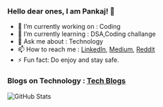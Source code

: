 ### Hello dear ones, I am Pankaj! 👋


- 🔭 I’m currently working on : Coding
- 🌱 I’m currently learning : DSA,Coding challange
- 💬 Ask me about : Technology
- 📫 How to reach me : [LinkedIn](https://www.linkedin.com/in/pankaj-kumar-ravi/), [Medium](https://pankajravi25.medium.com/), [Reddit](https://www.reddit.com/user/pankajravi25)
- ⚡ Fun fact: Do enjoy and stay safe.


### Blogs on Technology : [Tech Blogs](https://pankajravi25.medium.com/)



<!--
**pankajkrravi/pankajkrravi** is a ✨ _special_ ✨ repository because its `README.md` (this file) appears on your GitHub profile.

Here are some ideas to get you started:

- 🔭 I’m currently working on ...
- 🌱 I’m currently learning ...
- 👯 I’m looking to collaborate on ...
- 🤔 I’m looking for help with ...
- 💬 Ask me about ...
- 📫 How to reach me: ...
- 😄 Pronouns: ...
- ⚡ Fun fact: ...
-->
![GitHub Stats](https://github-readme-stats.vercel.app/api?pankajkrravi&theme=radical)
